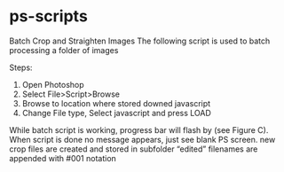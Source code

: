 # ps-scripts
Batch Crop and Straighten Images
The following script is used to batch processing a folder of images

Steps:
1.  Open Photoshop 
2.	Select File>Script>Browse  
3.	Browse  to location where stored downed javascript 
4.  Change File type, Select javascript and press LOAD 


While batch script is working, progress bar will flash by (see Figure C). 
When script is done no message appears, just see blank PS screen.
new crop files are created and stored in subfolder “edited”
filenames are appended with #001 notation

